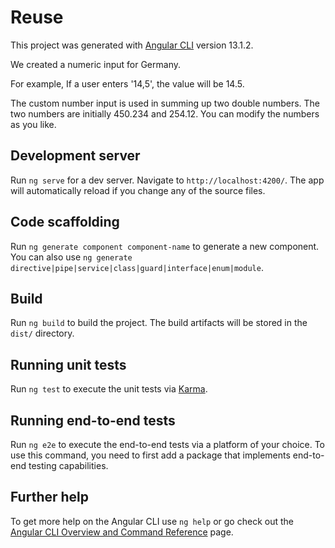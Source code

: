 # Reuse

This project was generated with [Angular CLI](https://github.com/angular/angular-cli) version 13.1.2.

We created a numeric input for Germany.

For example, 
If a user enters '14,5', the value will be 14.5.

The custom number input is used in summing up two double numbers.
The two numbers are initially 450.234 and 254.12.
You can modify the numbers as you like.

## Development server

Run `ng serve` for a dev server. Navigate to `http://localhost:4200/`. The app will automatically reload if you change any of the source files.

## Code scaffolding

Run `ng generate component component-name` to generate a new component. You can also use `ng generate directive|pipe|service|class|guard|interface|enum|module`.

## Build

Run `ng build` to build the project. The build artifacts will be stored in the `dist/` directory.

## Running unit tests

Run `ng test` to execute the unit tests via [Karma](https://karma-runner.github.io).

## Running end-to-end tests

Run `ng e2e` to execute the end-to-end tests via a platform of your choice. To use this command, you need to first add a package that implements end-to-end testing capabilities.

## Further help

To get more help on the Angular CLI use `ng help` or go check out the [Angular CLI Overview and Command Reference](https://angular.io/cli) page.
